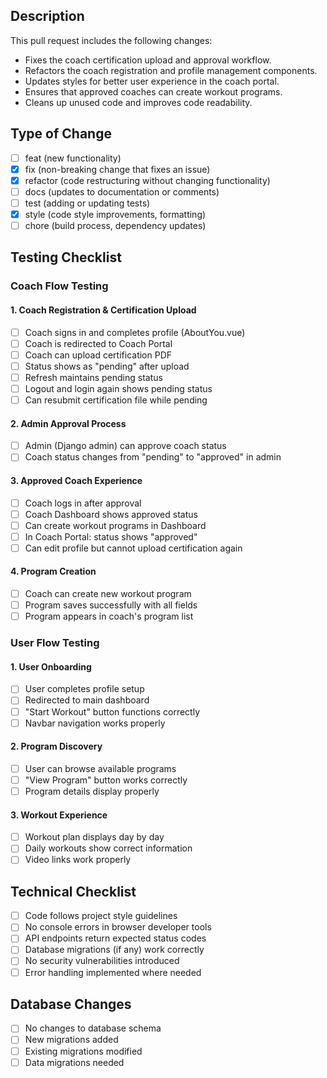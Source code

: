 ## Description
This pull request includes the following changes:
- Fixes the coach certification upload and approval workflow.
- Refactors the coach registration and profile management components.
- Updates styles for better user experience in the coach portal.
- Ensures that approved coaches can create workout programs.
- Cleans up unused code and improves code readability.

## Type of Change
- [ ] feat (new functionality)
- [X] fix (non-breaking change that fixes an issue)
- [X] refactor (code restructuring without changing functionality)
- [ ] docs (updates to documentation or comments)
- [ ] test  (adding or updating tests)
- [X] style (code style improvements, formatting)
- [ ] chore (build process, dependency updates)

## Testing Checklist

### Coach Flow Testing
#### 1. Coach Registration & Certification Upload
- [ ] Coach signs in and completes profile (AboutYou.vue)
- [ ] Coach is redirected to Coach Portal
- [ ] Coach can upload certification PDF
- [ ] Status shows as "pending" after upload
- [ ] Refresh maintains pending status
- [ ] Logout and login again shows pending status
- [ ] Can resubmit certification file while pending

#### 2. Admin Approval Process
- [ ] Admin (Django admin) can approve coach status
- [ ] Coach status changes from "pending" to "approved" in admin

#### 3. Approved Coach Experience
- [ ] Coach logs in after approval
- [ ] Coach Dashboard shows approved status
- [ ] Can create workout programs in Dashboard
- [ ] In Coach Portal: status shows "approved"
- [ ] Can edit profile but cannot upload certification again

#### 4. Program Creation
- [ ] Coach can create new workout program
- [ ] Program saves successfully with all fields
- [ ] Program appears in coach's program list

### User Flow Testing
#### 1. User Onboarding
- [ ] User completes profile setup
- [ ] Redirected to main dashboard
- [ ] "Start Workout" button functions correctly
- [ ] Navbar navigation works properly

#### 2. Program Discovery
- [ ] User can browse available programs
- [ ] "View Program" button works correctly
- [ ] Program details display properly

#### 3. Workout Experience
- [ ] Workout plan displays day by day
- [ ] Daily workouts show correct information
- [ ] Video links  work properly

## Technical Checklist
- [ ] Code follows project style guidelines
- [ ] No console errors in browser developer tools
- [ ] API endpoints return expected status codes
- [ ] Database migrations (if any) work correctly
- [ ] No security vulnerabilities introduced
- [ ] Error handling implemented where needed

## Database Changes
- [ ] No changes to database schema
- [ ] New migrations added
- [ ] Existing migrations modified
- [ ] Data migrations needed